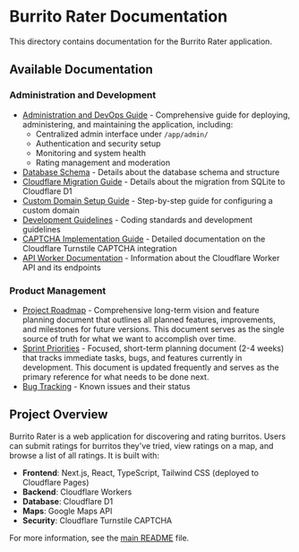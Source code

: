 # Burrito Rater Documentation

This directory contains documentation for the Burrito Rater application.

## Available Documentation

### Administration and Development

- [Administration and DevOps Guide](./ADMIN_DEVOPS.md) - Comprehensive guide for deploying, administering, and maintaining the application, including:
  - Centralized admin interface under `/app/admin/`
  - Authentication and security setup
  - Monitoring and system health
  - Rating management and moderation
- [Database Schema](./DATABASE_SCHEMA.md) - Details about the database schema and structure
- [Cloudflare Migration Guide](./CLOUDFLARE_MIGRATION.md) - Details about the migration from SQLite to Cloudflare D1
- [Custom Domain Setup Guide](./CUSTOM_DOMAIN.md) - Step-by-step guide for configuring a custom domain
- [Development Guidelines](../.cursorrules) - Coding standards and development guidelines
- [CAPTCHA Implementation Guide](./CAPTCHA_IMPLEMENTATION.md) - Detailed documentation on the Cloudflare Turnstile CAPTCHA integration
- [API Worker Documentation](./API_WORKER.md) - Information about the Cloudflare Worker API and its endpoints

### Product Management

- [Project Roadmap](./PRODUCT_MGMT/ROADMAP.md) - Comprehensive long-term vision and feature planning document that outlines all planned features, improvements, and milestones for future versions. This document serves as the single source of truth for what we want to accomplish over time.
- [Sprint Priorities](./PRODUCT_MGMT/SPRINT_PRIORITIES.md) - Focused, short-term planning document (2-4 weeks) that tracks immediate tasks, bugs, and features currently in development. This document is updated frequently and serves as the primary reference for what needs to be done next.
- [Bug Tracking](./PRODUCT_MGMT/BUGS.md) - Known issues and their status

## Project Overview

Burrito Rater is a web application for discovering and rating burritos. Users can submit ratings for burritos they've tried, view ratings on a map, and browse a list of all ratings. It is built with:

- **Frontend**: Next.js, React, TypeScript, Tailwind CSS (deployed to Cloudflare Pages)
- **Backend**: Cloudflare Workers
- **Database**: Cloudflare D1
- **Maps**: Google Maps API
- **Security**: Cloudflare Turnstile CAPTCHA

For more information, see the [main README](../README.md) file. 